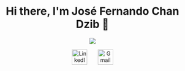 
<h1 align="center">Hi there, I'm José Fernando Chan Dzib 👋</h1>

<p align="center">
  <a href="https://github.com/DenverCoder1/readme-typing-svg">
    <img src="https://readme-typing-svg.herokuapp.com?color=%2336BCF7&lines=Software+Engineer;Software+Web+Developer">
    </img>
  </a>
</p>

<!-- Social icons section -->
<p align="center">
  <a href="https://www.linkedin.com/in/jfeerchan23/"><img width="40px" alt="LinkedIn" title="LinkedIn" src="https://github.com/gauravghongde/social-icons/blob/master/PNG/Color/LinkedIN.png"/></a>
  &#8287;&#8287;&#8287;&#8287;&#8287;
  <a href="mailto:jferchan23@gmail.com?Subject=Aqui%20el%20asunto%20del%20mail"><img width="40px" alt="Gmail" title="Gmail" src="https://github.com/gauravghongde/social-icons/blob/master/PNG/Color/Gmail.png?raw=true"></a>
<!--   &#8287;&#8287;&#8287;&#8287;&#8287;
  <a href="http://eyl327.mywebcommunity.org/promos/"><img width="32px" alt="Free Stuff" title="Free gifts for you" src="https://i.imgur.com/0uVwkoZ.png"/></a> -->
</p>
